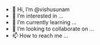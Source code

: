 - 👋 Hi, I’m @vishusunam
- 👀 I’m interested in ...
- 🌱 I’m currently learning ...
- 💞️ I’m looking to collaborate on ...
- 📫 How to reach me ...

<!---
vishusunam/vishusunam is a ✨ special ✨ repository because its `README.md` (this file) appears on your GitHub profile.
You can click the Preview link to take a look at your changes.
--->
